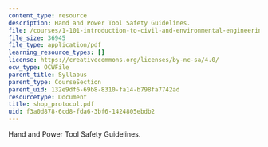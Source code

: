 ```yaml
---
content_type: resource
description: Hand and Power Tool Safety Guidelines.
file: /courses/1-101-introduction-to-civil-and-environmental-engineering-design-i-fall-2006/f3a0d8786cd8fda63bf61424805ebdb2_shop_protocol.pdf
file_size: 36945
file_type: application/pdf
learning_resource_types: []
license: https://creativecommons.org/licenses/by-nc-sa/4.0/
ocw_type: OCWFile
parent_title: Syllabus
parent_type: CourseSection
parent_uid: 132e9df6-69b8-8310-fa14-b798fa7742ad
resourcetype: Document
title: shop_protocol.pdf
uid: f3a0d878-6cd8-fda6-3bf6-1424805ebdb2
---
```

Hand and Power Tool Safety Guidelines.